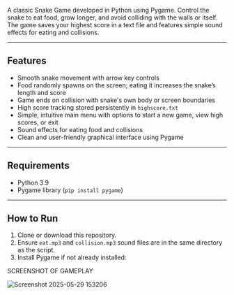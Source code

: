 A classic Snake Game developed in Python using Pygame. Control the snake to eat food, grow longer, and avoid colliding with the walls or itself. The game saves your highest score in a text file and features simple sound effects for eating and collisions.

---

## Features

- Smooth snake movement with arrow key controls
- Food randomly spawns on the screen; eating it increases the snake’s length and score
- Game ends on collision with snake's own body or screen boundaries
- High score tracking stored persistently in `highscore.txt`
- Simple, intuitive main menu with options to start a new game, view high scores, or exit
- Sound effects for eating food and collisions
- Clean and user-friendly graphical interface using Pygame

---

## Requirements

- Python 3.9
- Pygame library (`pip install pygame`)

---

## How to Run

1. Clone or download this repository.
2. Ensure `eat.mp3` and `collision.mp3` sound files are in the same directory as the script.
3. Install Pygame if not already installed:

SCREENSHOT OF GAMEPLAY

![Screenshot 2025-05-29 153206](https://github.com/user-attachments/assets/aa1d8e1c-362a-4e84-a1b7-65c66491c8d3)

  
